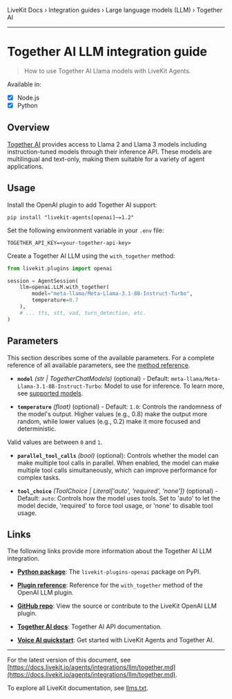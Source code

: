 LiveKit Docs › Integration guides › Large language models (LLM) › Together AI

---

# Together AI LLM integration guide

> How to use Together AI Llama models with LiveKit Agents.

Available in:
- [x] Node.js
- [x] Python

## Overview

[Together AI](https://www.together.ai/) provides access to Llama 2 and Llama 3 models including instruction-tuned models through their inference API. These models are multilingual and text-only, making them suitable for a variety of agent applications.

## Usage

Install the OpenAI plugin to add Together AI support:

```shell
pip install "livekit-agents[openai]~=1.2"

```

Set the following environment variable in your `.env` file:

```shell
TOGETHER_API_KEY=<your-together-api-key>

```

Create a Together AI LLM using the `with_together` method:

```python
from livekit.plugins import openai

session = AgentSession(
    llm=openai.LLM.with_together(
        model="meta-llama/Meta-Llama-3.1-8B-Instruct-Turbo",
        temperature=0.7
    ),
    # ... tts, stt, vad, turn_detection, etc.
)

```

## Parameters

This section describes some of the available parameters. For a complete reference of all available parameters, see the [method reference](https://docs.livekit.io/reference/python/v1/livekit/plugins/openai/index.html.md#livekit.plugins.openai.LLM.with_together).

- **`model`** _(str | TogetherChatModels)_ (optional) - Default: `meta-llama/Meta-Llama-3.1-8B-Instruct-Turbo`: Model to use for inference. To learn more, see [supported models](https://docs.together.ai/docs/inference-models).

- **`temperature`** _(float)_ (optional) - Default: `1.0`: Controls the randomness of the model's output. Higher values (e.g., 0.8) make the output more random, while lower values (e.g., 0.2) make it more focused and deterministic.

Valid values are between `0` and `1`.

- **`parallel_tool_calls`** _(bool)_ (optional): Controls whether the model can make multiple tool calls in parallel. When enabled, the model can make multiple tool calls simultaneously, which can improve performance for complex tasks.

- **`tool_choice`** _(ToolChoice | Literal['auto', 'required', 'none'])_ (optional) - Default: `auto`: Controls how the model uses tools. Set to 'auto' to let the model decide, 'required' to force tool usage, or 'none' to disable tool usage.

## Links

The following links provide more information about the Together AI LLM integration.

- **[Python package](https://pypi.org/project/livekit-plugins-openai/)**: The `livekit-plugins-openai` package on PyPI.

- **[Plugin reference](https://docs.livekit.io/reference/python/v1/livekit/plugins/openai/index.html.md#livekit.plugins.openai.LLM.with_together)**: Reference for the `with_together` method of the OpenAI LLM plugin.

- **[GitHub repo](https://github.com/livekit/agents/tree/main/livekit-plugins/livekit-plugins-openai)**: View the source or contribute to the LiveKit OpenAI LLM plugin.

- **[Together AI docs](https://docs.together.ai/docs/overview)**: Together AI API documentation.

- **[Voice AI quickstart](https://docs.livekit.io/agents/start/voice-ai.md)**: Get started with LiveKit Agents and Together AI.

---


For the latest version of this document, see [https://docs.livekit.io/agents/integrations/llm/together.md](https://docs.livekit.io/agents/integrations/llm/together.md).

To explore all LiveKit documentation, see [llms.txt](https://docs.livekit.io/llms.txt).